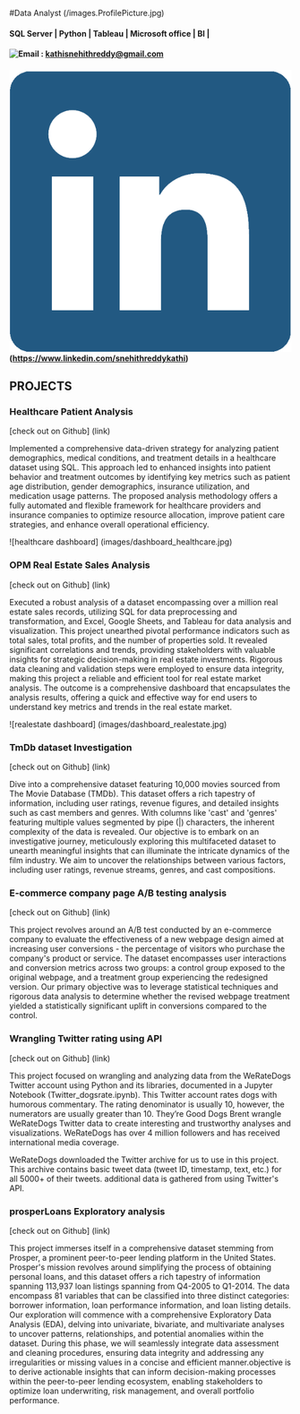 #Data Analyst
(/images.ProfilePicture.jpg)

####  SQL Server | Python | Tableau | Microsoft office | BI | 

#### ![Email](/images/email.png) : kathisnehithreddy@gmail.com
#### ![Linkedin](/images/linkedin.png) (https://www.linkedin.com/snehithreddykathi)

## PROJECTS
### Healthcare Patient Analysis
[check out on Github] (link)

Implemented a comprehensive data-driven strategy for analyzing patient demographics, medical conditions, and treatment details in a healthcare dataset using SQL. This approach led to enhanced insights into patient behavior and treatment outcomes by identifying key metrics such as patient age distribution, gender demographics, insurance utilization, and medication usage patterns. The proposed analysis methodology offers a fully automated and flexible framework for healthcare providers and insurance companies to optimize resource allocation, improve patient care strategies, and enhance overall operational efficiency.


![healthcare dashboard] (images/dashboard_healthcare.jpg)

### OPM Real Estate Sales Analysis
[check out on Github] (link)

Executed a robust analysis of a dataset encompassing over a million real estate sales records, utilizing SQL for data preprocessing and transformation, and Excel, Google Sheets, and Tableau for data analysis and visualization. This project unearthed pivotal performance indicators such as total sales, total profits, and the number of properties sold. It revealed significant correlations and trends, providing stakeholders with valuable insights for strategic decision-making in real estate investments. Rigorous data cleaning and validation steps were employed to ensure data integrity, making this project a reliable and efficient tool for real estate market analysis. The outcome is a comprehensive dashboard that encapsulates the analysis results, offering a quick and effective way for end users to understand key metrics and trends in the real estate market.


![realestate dashboard] (images/dashboard_realestate.jpg)


### TmDb dataset Investigation
[check out on Github] (link)

Dive into a comprehensive dataset featuring 10,000 movies sourced from The Movie Database (TMDb). This dataset offers a rich tapestry of information, including user ratings, revenue figures, and detailed insights such as cast members and genres. With columns like 'cast' and 'genres' featuring multiple values segmented by pipe (|) characters, the inherent complexity of the data is revealed. Our objective is to embark on an investigative journey, meticulously exploring this multifaceted dataset to unearth meaningful insights that can illuminate the intricate dynamics of the film industry. We aim to uncover the relationships between various factors, including user ratings, revenue streams, genres, and cast compositions.



### E-commerce company page A/B testing analysis
[check out on Github] (link)

This project revolves around an A/B test conducted by an e-commerce company to evaluate the effectiveness of a new webpage design aimed at increasing user conversions - the percentage of visitors who purchase the company's product or service. The dataset encompasses user interactions and conversion metrics across two groups: a control group exposed to the original webpage, and a treatment group experiencing the redesigned version.
Our primary objective was to leverage statistical techniques and rigorous data analysis to determine whether the revised webpage treatment yielded a statistically significant uplift in conversions compared to the control.

### Wrangling Twitter rating using API 
[check out on Github] (link)

This project focused on wrangling and analyzing data from the WeRateDogs Twitter account using Python and its libraries, documented in a Jupyter Notebook (Twitter_dogsrate.ipynb). This Twitter account rates dogs with humorous commentary. The rating denominator is usually 10, however, the numerators are usually greater than 10. They’re Good Dogs Brent wrangle WeRateDogs Twitter data to create interesting and trustworthy analyses and visualizations. WeRateDogs has over 4 million followers and has received international media coverage.

WeRateDogs downloaded the Twitter archive for us to use in this project. This archive contains basic tweet data (tweet ID, timestamp, text, etc.) for all 5000+ of their tweets. additional data is gathered from using Twitter's API.


### prosperLoans Exploratory analysis
[check out on Github] (link)

This project immerses itself in a comprehensive dataset stemming from Prosper, a prominent peer-to-peer lending platform in the United States. Prosper's mission revolves around simplifying the process of obtaining personal loans, and this dataset offers a rich tapestry of information spanning 113,937 loan listings spanning from Q4-2005 to Q1-2014. The data encompass 81 variables that can be classified into three distinct categories: borrower information, loan performance information, and loan listing details.
Our exploration will commence with a comprehensive Exploratory Data Analysis (EDA), delving into univariate, bivariate, and multivariate analyses to uncover patterns, relationships, and potential anomalies within the dataset. During this phase, we will seamlessly integrate data assessment and cleaning procedures, ensuring data integrity and addressing any irregularities or missing values in a concise and efficient manner.objective is to derive actionable insights that can inform decision-making processes within the peer-to-peer lending ecosystem, enabling stakeholders to optimize loan underwriting, risk management, and overall portfolio performance.
